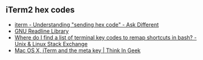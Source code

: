 ## iTerm2 hex codes

- [iterm - Understanding "sending hex code" - Ask Different](https://apple.stackexchange.com/questions/265108/understanding-sending-hex-code)
- [GNU Readline Library](https://tiswww.cwru.edu/php/chet/readline/readline.html)
- [Where do I find a list of terminal key codes to remap shortcuts in bash? - Unix & Linux Stack Exchange](https://unix.stackexchange.com/questions/76566/where-do-i-find-a-list-of-terminal-key-codes-to-remap-shortcuts-in-bash)
- [Mac OS X, iTerm and the meta key | Think In Geek](https://thinkingeek.com/2012/11/17/mac-os-x-iterm-meta-key/)